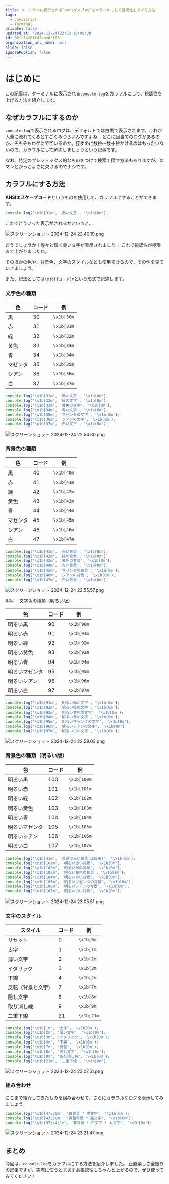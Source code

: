 ```yaml
---
title: ターミナルに表示される`console.log`をカラフルにして視認性を上げる方法
tags:
  - JavaScript
  - Terminal
private: false
updated_at: '2024-12-24T23:32:18+09:00'
id: 09fc1428ffd7cbe6cf03
organization_url_name: null
slide: false
ignorePublish: false
---
```

# はじめに

この記事は、ターミナルに表示される`console.log`をカラフルにして、視認性を上げる方法を紹介します。

## なぜカラフルにするのか

`console.log`で表示されるログは、デフォルトでは白黒で表示されます。これが大量に流れてくるとすごくみづらいんですよね...
どこに目当てのログがあるのか、そもそもログにでているのか。探すのに数秒〜数十秒かけるのはもったいないので、カラフルにして解決しましょうという記事です。

なお、特定のプレフィックス的なものをつけて検索で探す方法もありますが、ロマンとかっこよさに欠けるのでナシです。

## カラフルにする方法

**ANSIエスケープコード**というものを使用して、カラフルにすることができます。

```js
console.log('\x1b[31m', '赤い文字', '\x1b[0m');
```

これでどういった表示がされるかというと...

![スクリーンショット 2024-12-24 22.40.19.png](https://qiita-image-store.s3.ap-northeast-1.amazonaws.com/0/2778030/ae9887f0-efa0-f983-7878-ba34535a48bb.png)

どうでしょうか！煌々と輝く赤い文字が表示されました！
これで視認性が極限まで上がりましたね。

そのほかの色や、背景色、文字のスタイルなども使用できるので、その例を見ていきましょう。

また、記法としては`\x1b[{コード}m`という形式で記述します。

### 文字色の種類

| 色       | コード | 例         |
| -------- | ------ | ---------- |
| 黒       | 30     | `\x1b[30m` |
| 赤       | 31     | `\x1b[31m` |
| 緑       | 32     | `\x1b[32m` |
| 黄色     | 33     | `\x1b[33m` |
| 青       | 34     | `\x1b[34m` |
| マゼンタ | 35     | `\x1b[35m` |
| シアン   | 36     | `\x1b[36m` |
| 白       | 37     | `\x1b[37m` |

```js
console.log('\x1b[31m', '赤い文字', '\x1b[0m');
console.log('\x1b[32m', '緑の文字', '\x1b[0m');
console.log('\x1b[33m', '黄色の文字', '\x1b[0m');
console.log('\x1b[34m', '青い文字', '\x1b[0m');
console.log('\x1b[35m', 'マゼンタの文字', '\x1b[0m');
console.log('\x1b[36m', 'シアンの文字', '\x1b[0m');
console.log('\x1b[37m', '白い文字', '\x1b[0m');
```

![スクリーンショット 2024-12-24 22.54.30.png](https://qiita-image-store.s3.ap-northeast-1.amazonaws.com/0/2778030/5f771417-499d-fc62-6cf1-0d3aeefcff5d.png)


### 背景色の種類

| 色       | コード | 例         |
| -------- | ------ | ---------- |
| 黒       | 40     | `\x1b[40m` |
| 赤       | 41     | `\x1b[41m` |
| 緑       | 42     | `\x1b[42m` |
| 黄色     | 43     | `\x1b[43m` |
| 青       | 44     | `\x1b[44m` |
| マゼンタ | 45     | `\x1b[45m` |
| シアン   | 46     | `\x1b[46m` |
| 白       | 47     | `\x1b[47m` |

```js
console.log('\x1b[41m', '赤い背景', '\x1b[0m');
console.log('\x1b[42m', '緑の背景', '\x1b[0m');
console.log('\x1b[43m', '黄色の背景', '\x1b[0m');
console.log('\x1b[44m', '青い背景', '\x1b[0m');
console.log('\x1b[45m', 'マゼンタの背景', '\x1b[0m');
console.log('\x1b[46m', 'シアンの背景', '\x1b[0m');
console.log('\x1b[47m', '白い背景', '\x1b[0m');
```

![スクリーンショット 2024-12-24 22.55.57.png](https://qiita-image-store.s3.ap-northeast-1.amazonaws.com/0/2778030/4b738b93-7462-fcc5-5f69-3acc63e4db50.png)


###　 文字色の種類（明るい版）

<!-- 明るい黒	90	\x1b[90m
明るい赤	91	\x1b[91m
明るい緑	92	\x1b[92m
明るい黄色	93	\x1b[93m
明るい青	94	\x1b[94m
明るいマゼンタ	95	\x1b[95m
明るいシアン	96	\x1b[96m
明るい白	97	\x1b[97m -->

| 色             | コード | 例         |
| -------------- | ------ | ---------- |
| 明るい黒       | 90     | `\x1b[90m` |
| 明るい赤       | 91     | `\x1b[91m` |
| 明るい緑       | 92     | `\x1b[92m` |
| 明るい黄色     | 93     | `\x1b[93m` |
| 明るい青       | 94     | `\x1b[94m` |
| 明るいマゼンタ | 95     | `\x1b[95m` |
| 明るいシアン   | 96     | `\x1b[96m` |
| 明るい白       | 97     | `\x1b[97m` |

```js
console.log('\x1b[91m', '明るい赤い文字', '\x1b[0m');
console.log('\x1b[92m', '明るい緑の文字', '\x1b[0m');
console.log('\x1b[93m', '明るい黄色の文字', '\x1b[0m');
console.log('\x1b[94m', '明るい青い文字', '\x1b[0m');
console.log('\x1b[95m', '明るいマゼンタの文字', '\x1b[0m');
console.log('\x1b[96m', '明るいシアンの文字', '\x1b[0m');
console.log('\x1b[97m', '明るい白い文字', '\x1b[0m');
```

![スクリーンショット 2024-12-24 22.59.03.png](https://qiita-image-store.s3.ap-northeast-1.amazonaws.com/0/2778030/cd4eee7b-b472-10cc-6f45-8f69b83f0767.png)


<!-- 画像 -->

### 背景色の種類（明るい版）

| 色             | コード | 例          |
| -------------- | ------ | ----------- |
| 明るい黒       | 100    | `\x1b[100m` |
| 明るい赤       | 101    | `\x1b[101m` |
| 明るい緑       | 102    | `\x1b[102m` |
| 明るい黄色     | 103    | `\x1b[103m` |
| 明るい青       | 104    | `\x1b[104m` |
| 明るいマゼンタ | 105    | `\x1b[105m` |
| 明るいシアン   | 106    | `\x1b[106m` |
| 明るい白       | 107    | `\x1b[107m` |

```js
console.log('\x1b[41m', '普通の赤い背景(比較用)', '\x1b[0m');
console.log('\x1b[101m', '明るい赤い背景', '\x1b[0m');
console.log('\x1b[102m', '明るい緑の背景', '\x1b[0m');
console.log('\x1b[103m', '明るい黄色の背景', '\x1b[0m');
console.log('\x1b[104m', '明るい青い背景', '\x1b[0m');
console.log('\x1b[105m', '明るいマゼンタの背景', '\x1b[0m');
console.log('\x1b[106m', '明るいシアンの背景', '\x1b[0m');
console.log('\x1b[107m', '明るい白い背景', '\x1b[0m');
```

![スクリーンショット 2024-12-24 23.05.51.png](https://qiita-image-store.s3.ap-northeast-1.amazonaws.com/0/2778030/6df4da19-3d50-5f73-3751-637829211297.png)


### 文字のスタイル

| スタイル           | コード | 例         |
| ------------------ | ------ | ---------- |
| リセット           | 0      | `\x1b[0m`  |
| 太字               | 1      | `\x1b[1m`  |
| 薄い文字           | 2      | `\x1b[2m`  |
| イタリック         | 3      | `\x1b[3m`  |
| 下線               | 4      | `\x1b[4m`  |
| 反転（背景と文字） | 7      | `\x1b[7m`  |
| 隠し文字           | 8      | `\x1b[8m`  |
| 取り消し線         | 9      | `\x1b[9m`  |
| 二重下線           | 21     | `\x1b[21m` |

```js
console.log('\x1b[1m', '太字', '\x1b[0m');
console.log('\x1b[2m', '薄い文字', '\x1b[0m');
console.log('\x1b[3m', 'イタリック', '\x1b[0m');
console.log('\x1b[4m', '下線', '\x1b[0m');
console.log('\x1b[7m', '反転', '\x1b[0m');
console.log('\x1b[8m', '隠し文字', '\x1b[0m');
console.log('\x1b[9m', '取り消し線', '\x1b[0m');
console.log('\x1b[21m', '二重下線', '\x1b[0m');
```

![スクリーンショット 2024-12-24 23.07.51.png](https://qiita-image-store.s3.ap-northeast-1.amazonaws.com/0/2778030/d9e3e9af-7aa3-59ff-b59d-d6429e6a9b42.png)

### 組み合わせ

ここまで紹介してきたものを組み合わせて、さらにカラフルなログを表示してみましょう。

```js
console.log('\x1b[47;30m', '白背景 * 黒文字', '\x1b[0m');
console.log('\x1b[43;30m', '黄色背景 * 黒文字', '\x1b[0m');
console.log('\x1b[37;44;1m', '青背景 * 白文字 * 太文字', '\x1b[0m');
```

![スクリーンショット 2024-12-24 23.21.47.png](https://qiita-image-store.s3.ap-northeast-1.amazonaws.com/0/2778030/e1916ef0-f5c6-3bf4-bb5a-51dabe949a6d.png)

## まとめ

今回は、`console.log`をカラフルにする方法を紹介しました。
正直楽しさ全振りの記事ですが、実際に使うとまあまあ視認性もちゃんと上がるので、ぜひ使ってみてください！
